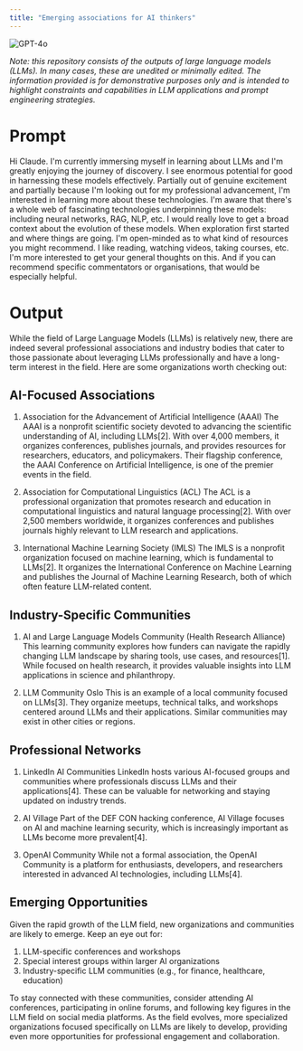 ```yaml
---
title: "Emerging associations for AI thinkers"
---
```

![GPT-4o](https://img.shields.io/badge/GPT--4o-3333FF?style=for-the-badge&logo=openai&logoColor=white)



*Note: this repository consists of the outputs of large language models (LLMs). In many cases, these are unedited or minimally edited. The information provided is for demonstrative purposes only and is intended to highlight constraints and capabilities in LLM applications and prompt engineering strategies.*


# Prompt

Hi Claude. I'm currently immersing myself in learning about LLMs and I'm greatly enjoying the journey of discovery. I see enormous potential for good in harnessing these models effectively. Partially out of genuine excitement and partially because I'm looking out for my professional advancement, I'm interested in learning more about these technologies. I'm aware that there's a whole web of fascinating technologies underpinning these models: including neural networks, RAG, NLP, etc. I would really love to get a broad context about the evolution of these models. When exploration first started and where things are going. I'm open-minded as to what kind of resources you might recommend. I like reading, watching videos, taking courses, etc. I'm more interested to get your general thoughts on this. And if you can recommend specific commentators or organisations, that would be especially helpful.

# Output

While the field of Large Language Models (LLMs) is relatively new, there are indeed several professional associations and industry bodies that cater to those passionate about leveraging LLMs professionally and have a long-term interest in the field. Here are some organizations worth checking out:

## AI-Focused Associations

1. Association for the Advancement of Artificial Intelligence (AAAI)
The AAAI is a nonprofit scientific society devoted to advancing the scientific understanding of AI, including LLMs[2]. With over 4,000 members, it organizes conferences, publishes journals, and provides resources for researchers, educators, and policymakers. Their flagship conference, the AAAI Conference on Artificial Intelligence, is one of the premier events in the field.

2. Association for Computational Linguistics (ACL)
The ACL is a professional organization that promotes research and education in computational linguistics and natural language processing[2]. With over 2,500 members worldwide, it organizes conferences and publishes journals highly relevant to LLM research and applications.

3. International Machine Learning Society (IMLS)
The IMLS is a nonprofit organization focused on machine learning, which is fundamental to LLMs[2]. It organizes the International Conference on Machine Learning and publishes the Journal of Machine Learning Research, both of which often feature LLM-related content.

## Industry-Specific Communities

1. AI and Large Language Models Community (Health Research Alliance)
This learning community explores how funders can navigate the rapidly changing LLM landscape by sharing tools, use cases, and resources[1]. While focused on health research, it provides valuable insights into LLM applications in science and philanthropy.

2. LLM Community Oslo
This is an example of a local community focused on LLMs[3]. They organize meetups, technical talks, and workshops centered around LLMs and their applications. Similar communities may exist in other cities or regions.

## Professional Networks

1. LinkedIn AI Communities
LinkedIn hosts various AI-focused groups and communities where professionals discuss LLMs and their applications[4]. These can be valuable for networking and staying updated on industry trends.

2. AI Village
Part of the DEF CON hacking conference, AI Village focuses on AI and machine learning security, which is increasingly important as LLMs become more prevalent[4].

3. OpenAI Community
While not a formal association, the OpenAI Community is a platform for enthusiasts, developers, and researchers interested in advanced AI technologies, including LLMs[4].

## Emerging Opportunities

Given the rapid growth of the LLM field, new organizations and communities are likely to emerge. Keep an eye out for:

1. LLM-specific conferences and workshops
2. Special interest groups within larger AI organizations
3. Industry-specific LLM communities (e.g., for finance, healthcare, education)

To stay connected with these communities, consider attending AI conferences, participating in online forums, and following key figures in the LLM field on social media platforms. As the field evolves, more specialized organizations focused specifically on LLMs are likely to develop, providing even more opportunities for professional engagement and collaboration.

 